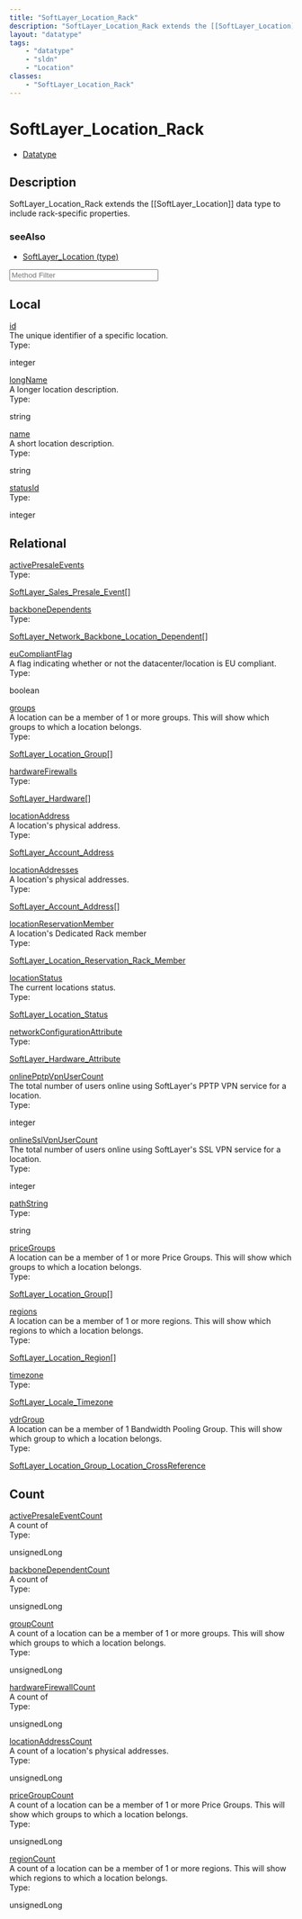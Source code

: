 ```yaml
---
title: "SoftLayer_Location_Rack"
description: "SoftLayer_Location_Rack extends the [[SoftLayer_Location]] data type to include rack-specific properties."
layout: "datatype"
tags:
    - "datatype"
    - "sldn"
    - "Location"
classes:
    - "SoftLayer_Location_Rack"
---
```


# SoftLayer_Location_Rack
<div id='service-datatype'>
    <ul id='sldn-reference-tabs'>
        <li id='datatype'> <a href='/reference/datatypes/SoftLayer_Location_Rack' >Datatype</a></li>
    </ul>
</div>

## Description 
SoftLayer_Location_Rack extends the [[SoftLayer_Location]] data type to include rack-specific properties. 



### seeAlso

* [SoftLayer_Location (type)](/reference/datatypes/SoftLayer_Location (type) )




<!-- Service Filer BEGIN -->
<div class="view-filters">
        <div class="clearfix">
            <div class="search-input-box">
                <input placeholder="Method Filter" onkeyup="titleSearch(inputId='prop-input', divId='properties', elementClass='prop-row')" 
                    type="text" id="prop-input" value="" size="30" maxlength="128" class="form-text">
            </div>
        </div>
</div>
<!-- Service Filer END -->

<div id="properties" class="content">
    <div id="localProperties" class="prop-content" >
        <h2>Local</h2>
                <div class='prop-row views-row'>
            <span class='views-field-title'>
                <a href="#id" name=id>id</a>
            </span>
            <div class='views-field-body'>The unique identifier of a specific location. </div>
            <span class="type-label">Type:</span> 
            <div class='type-content'>
                <p>integer</p>
            </div>
        </div>
                <div class='prop-row views-row'>
            <span class='views-field-title'>
                <a href="#longName" name=longName>longName</a>
            </span>
            <div class='views-field-body'>A longer location description. </div>
            <span class="type-label">Type:</span> 
            <div class='type-content'>
                <p>string</p>
            </div>
        </div>
                <div class='prop-row views-row'>
            <span class='views-field-title'>
                <a href="#name" name=name>name</a>
            </span>
            <div class='views-field-body'>A short location description. </div>
            <span class="type-label">Type:</span> 
            <div class='type-content'>
                <p>string</p>
            </div>
        </div>
                <div class='prop-row views-row'>
            <span class='views-field-title'>
                <a href="#statusId" name=statusId>statusId</a>
            </span>
            <div class='views-field-body'> </div>
            <span class="type-label">Type:</span> 
            <div class='type-content'>
                <p>integer</p>
            </div>
        </div>
            </div>
        <div id="relationalProperties"  class="prop-content" >
        <h2>Relational</h2>
                <div class='prop-row views-row'>
            <span class='views-field-title'>
                <a href="#activePresaleEvents" name=activePresaleEvents>activePresaleEvents</a>
            </span>
            <div class='views-field-body'> </div>
            <span class="type-label">Type:</span> 
            <div class='type-content'>
                <p><a href='/reference/datatypes/SoftLayer_Sales_Presale_Event'>SoftLayer_Sales_Presale_Event[] </a></p>
            </div>
        </div>
                <div class='prop-row views-row'>
            <span class='views-field-title'>
                <a href="#backboneDependents" name=backboneDependents>backboneDependents</a>
            </span>
            <div class='views-field-body'> </div>
            <span class="type-label">Type:</span> 
            <div class='type-content'>
                <p><a href='/reference/datatypes/SoftLayer_Network_Backbone_Location_Dependent'>SoftLayer_Network_Backbone_Location_Dependent[] </a></p>
            </div>
        </div>
                <div class='prop-row views-row'>
            <span class='views-field-title'>
                <a href="#euCompliantFlag" name=euCompliantFlag>euCompliantFlag</a>
            </span>
            <div class='views-field-body'>A flag indicating whether or not the datacenter/location is EU compliant. </div>
            <span class="type-label">Type:</span> 
            <div class='type-content'>
                <p>boolean</p>
            </div>
        </div>
                <div class='prop-row views-row'>
            <span class='views-field-title'>
                <a href="#groups" name=groups>groups</a>
            </span>
            <div class='views-field-body'>A location can be a member of 1 or more groups. This will show which groups to which a location belongs. </div>
            <span class="type-label">Type:</span> 
            <div class='type-content'>
                <p><a href='/reference/datatypes/SoftLayer_Location_Group'>SoftLayer_Location_Group[] </a></p>
            </div>
        </div>
                <div class='prop-row views-row'>
            <span class='views-field-title'>
                <a href="#hardwareFirewalls" name=hardwareFirewalls>hardwareFirewalls</a>
            </span>
            <div class='views-field-body'> </div>
            <span class="type-label">Type:</span> 
            <div class='type-content'>
                <p><a href='/reference/datatypes/SoftLayer_Hardware'>SoftLayer_Hardware[] </a></p>
            </div>
        </div>
                <div class='prop-row views-row'>
            <span class='views-field-title'>
                <a href="#locationAddress" name=locationAddress>locationAddress</a>
            </span>
            <div class='views-field-body'>A location's physical address. </div>
            <span class="type-label">Type:</span> 
            <div class='type-content'>
                <p><a href='/reference/datatypes/SoftLayer_Account_Address'>SoftLayer_Account_Address </a></p>
            </div>
        </div>
                <div class='prop-row views-row'>
            <span class='views-field-title'>
                <a href="#locationAddresses" name=locationAddresses>locationAddresses</a>
            </span>
            <div class='views-field-body'>A location's physical addresses. </div>
            <span class="type-label">Type:</span> 
            <div class='type-content'>
                <p><a href='/reference/datatypes/SoftLayer_Account_Address'>SoftLayer_Account_Address[] </a></p>
            </div>
        </div>
                <div class='prop-row views-row'>
            <span class='views-field-title'>
                <a href="#locationReservationMember" name=locationReservationMember>locationReservationMember</a>
            </span>
            <div class='views-field-body'>A location's Dedicated Rack member </div>
            <span class="type-label">Type:</span> 
            <div class='type-content'>
                <p><a href='/reference/datatypes/SoftLayer_Location_Reservation_Rack_Member'>SoftLayer_Location_Reservation_Rack_Member </a></p>
            </div>
        </div>
                <div class='prop-row views-row'>
            <span class='views-field-title'>
                <a href="#locationStatus" name=locationStatus>locationStatus</a>
            </span>
            <div class='views-field-body'>The current locations status. </div>
            <span class="type-label">Type:</span> 
            <div class='type-content'>
                <p><a href='/reference/datatypes/SoftLayer_Location_Status'>SoftLayer_Location_Status </a></p>
            </div>
        </div>
                <div class='prop-row views-row'>
            <span class='views-field-title'>
                <a href="#networkConfigurationAttribute" name=networkConfigurationAttribute>networkConfigurationAttribute</a>
            </span>
            <div class='views-field-body'> </div>
            <span class="type-label">Type:</span> 
            <div class='type-content'>
                <p><a href='/reference/datatypes/SoftLayer_Hardware_Attribute'>SoftLayer_Hardware_Attribute </a></p>
            </div>
        </div>
                <div class='prop-row views-row'>
            <span class='views-field-title'>
                <a href="#onlinePptpVpnUserCount" name=onlinePptpVpnUserCount>onlinePptpVpnUserCount</a>
            </span>
            <div class='views-field-body'>The total number of users online using SoftLayer's PPTP VPN service for a location. </div>
            <span class="type-label">Type:</span> 
            <div class='type-content'>
                <p>integer</p>
            </div>
        </div>
                <div class='prop-row views-row'>
            <span class='views-field-title'>
                <a href="#onlineSslVpnUserCount" name=onlineSslVpnUserCount>onlineSslVpnUserCount</a>
            </span>
            <div class='views-field-body'>The total number of users online using SoftLayer's SSL VPN service for a location. </div>
            <span class="type-label">Type:</span> 
            <div class='type-content'>
                <p>integer</p>
            </div>
        </div>
                <div class='prop-row views-row'>
            <span class='views-field-title'>
                <a href="#pathString" name=pathString>pathString</a>
            </span>
            <div class='views-field-body'> </div>
            <span class="type-label">Type:</span> 
            <div class='type-content'>
                <p>string</p>
            </div>
        </div>
                <div class='prop-row views-row'>
            <span class='views-field-title'>
                <a href="#priceGroups" name=priceGroups>priceGroups</a>
            </span>
            <div class='views-field-body'>A location can be a member of 1 or more Price Groups. This will show which groups to which a location belongs. </div>
            <span class="type-label">Type:</span> 
            <div class='type-content'>
                <p><a href='/reference/datatypes/SoftLayer_Location_Group'>SoftLayer_Location_Group[] </a></p>
            </div>
        </div>
                <div class='prop-row views-row'>
            <span class='views-field-title'>
                <a href="#regions" name=regions>regions</a>
            </span>
            <div class='views-field-body'>A location can be a member of 1 or more regions. This will show which regions to which a location belongs. </div>
            <span class="type-label">Type:</span> 
            <div class='type-content'>
                <p><a href='/reference/datatypes/SoftLayer_Location_Region'>SoftLayer_Location_Region[] </a></p>
            </div>
        </div>
                <div class='prop-row views-row'>
            <span class='views-field-title'>
                <a href="#timezone" name=timezone>timezone</a>
            </span>
            <div class='views-field-body'> </div>
            <span class="type-label">Type:</span> 
            <div class='type-content'>
                <p><a href='/reference/datatypes/SoftLayer_Locale_Timezone'>SoftLayer_Locale_Timezone </a></p>
            </div>
        </div>
                <div class='prop-row views-row'>
            <span class='views-field-title'>
                <a href="#vdrGroup" name=vdrGroup>vdrGroup</a>
            </span>
            <div class='views-field-body'>A location can be a member of 1 Bandwidth Pooling Group. This will show which group to which a location belongs. </div>
            <span class="type-label">Type:</span> 
            <div class='type-content'>
                <p><a href='/reference/datatypes/SoftLayer_Location_Group_Location_CrossReference'>SoftLayer_Location_Group_Location_CrossReference </a></p>
            </div>
        </div>
                <h2>Count</h2>
                <div class='prop-row views-row'>
            <span class='views-field-title'>
                <a href="#activePresaleEventCount" name=activePresaleEventCount>activePresaleEventCount</a>
            </span>
            <div class='views-field-body'>A count of  </div>
            <span class="type-label">Type:</span> 
            <div class='type-content'>
                <p>unsignedLong</p>
            </div>
        </div>
                <div class='prop-row views-row'>
            <span class='views-field-title'>
                <a href="#backboneDependentCount" name=backboneDependentCount>backboneDependentCount</a>
            </span>
            <div class='views-field-body'>A count of  </div>
            <span class="type-label">Type:</span> 
            <div class='type-content'>
                <p>unsignedLong</p>
            </div>
        </div>
                <div class='prop-row views-row'>
            <span class='views-field-title'>
                <a href="#groupCount" name=groupCount>groupCount</a>
            </span>
            <div class='views-field-body'>A count of a location can be a member of 1 or more groups. This will show which groups to which a location belongs. </div>
            <span class="type-label">Type:</span> 
            <div class='type-content'>
                <p>unsignedLong</p>
            </div>
        </div>
                <div class='prop-row views-row'>
            <span class='views-field-title'>
                <a href="#hardwareFirewallCount" name=hardwareFirewallCount>hardwareFirewallCount</a>
            </span>
            <div class='views-field-body'>A count of  </div>
            <span class="type-label">Type:</span> 
            <div class='type-content'>
                <p>unsignedLong</p>
            </div>
        </div>
                <div class='prop-row views-row'>
            <span class='views-field-title'>
                <a href="#locationAddressCount" name=locationAddressCount>locationAddressCount</a>
            </span>
            <div class='views-field-body'>A count of a location's physical addresses. </div>
            <span class="type-label">Type:</span> 
            <div class='type-content'>
                <p>unsignedLong</p>
            </div>
        </div>
                <div class='prop-row views-row'>
            <span class='views-field-title'>
                <a href="#priceGroupCount" name=priceGroupCount>priceGroupCount</a>
            </span>
            <div class='views-field-body'>A count of a location can be a member of 1 or more Price Groups. This will show which groups to which a location belongs. </div>
            <span class="type-label">Type:</span> 
            <div class='type-content'>
                <p>unsignedLong</p>
            </div>
        </div>
                <div class='prop-row views-row'>
            <span class='views-field-title'>
                <a href="#regionCount" name=regionCount>regionCount</a>
            </span>
            <div class='views-field-body'>A count of a location can be a member of 1 or more regions. This will show which regions to which a location belongs. </div>
            <span class="type-label">Type:</span> 
            <div class='type-content'>
                <p>unsignedLong</p>
            </div>
        </div>
            </div>
</div>


